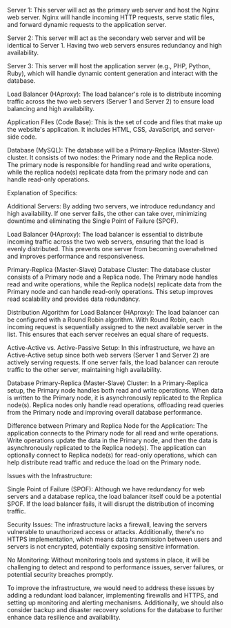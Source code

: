 Server 1: This server will act as the primary web server and host the Nginx web server. Nginx will handle incoming HTTP requests, serve static files, and forward dynamic requests to the application server.

Server 2: This server will act as the secondary web server and will be identical to Server 1. Having two web servers ensures redundancy and high availability.

Server 3: This server will host the application server (e.g., PHP, Python, Ruby), which will handle dynamic content generation and interact with the database.

Load Balancer (HAproxy): The load balancer's role is to distribute incoming traffic across the two web servers (Server 1 and Server 2) to ensure load balancing and high availability.

Application Files (Code Base): This is the set of code and files that make up the website's application. It includes HTML, CSS, JavaScript, and server-side code.

Database (MySQL): The database will be a Primary-Replica (Master-Slave) cluster. It consists of two nodes: the Primary node and the Replica node. The primary node is responsible for handling read and write operations, while the replica node(s) replicate data from the primary node and can handle read-only operations.

Explanation of Specifics:

Additional Servers: By adding two servers, we introduce redundancy and high availability. If one server fails, the other can take over, minimizing downtime and eliminating the Single Point of Failure (SPOF).

Load Balancer (HAproxy): The load balancer is essential to distribute incoming traffic across the two web servers, ensuring that the load is evenly distributed. This prevents one server from becoming overwhelmed and improves performance and responsiveness.

Primary-Replica (Master-Slave) Database Cluster: The database cluster consists of a Primary node and a Replica node. The Primary node handles read and write operations, while the Replica node(s) replicate data from the Primary node and can handle read-only operations. This setup improves read scalability and provides data redundancy.

Distribution Algorithm for Load Balancer (HAproxy): The load balancer can be configured with a Round Robin algorithm. With Round Robin, each incoming request is sequentially assigned to the next available server in the list. This ensures that each server receives an equal share of requests.

Active-Active vs. Active-Passive Setup: In this infrastructure, we have an Active-Active setup since both web servers (Server 1 and Server 2) are actively serving requests. If one server fails, the load balancer can reroute traffic to the other server, maintaining high availability.

Database Primary-Replica (Master-Slave) Cluster: In a Primary-Replica setup, the Primary node handles both read and write operations. When data is written to the Primary node, it is asynchronously replicated to the Replica node(s). Replica nodes only handle read operations, offloading read queries from the Primary node and improving overall database performance.

Difference between Primary and Replica Node for the Application: The application connects to the Primary node for all read and write operations. Write operations update the data in the Primary node, and then the data is asynchronously replicated to the Replica node(s). The application can optionally connect to Replica node(s) for read-only operations, which can help distribute read traffic and reduce the load on the Primary node.

Issues with the Infrastructure:

Single Point of Failure (SPOF): Although we have redundancy for web servers and a database replica, the load balancer itself could be a potential SPOF. If the load balancer fails, it will disrupt the distribution of incoming traffic.

Security Issues: The infrastructure lacks a firewall, leaving the servers vulnerable to unauthorized access or attacks. Additionally, there's no HTTPS implementation, which means data transmission between users and servers is not encrypted, potentially exposing sensitive information.

No Monitoring: Without monitoring tools and systems in place, it will be challenging to detect and respond to performance issues, server failures, or potential security breaches promptly.

To improve the infrastructure, we would need to address these issues by adding a redundant load balancer, implementing firewalls and HTTPS, and setting up monitoring and alerting mechanisms. Additionally, we should also consider backup and disaster recovery solutions for the database to further enhance data resilience and availability.